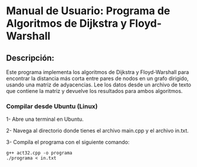 # Manual de Usuario: Programa de Algoritmos de Dijkstra y Floyd-Warshall

## Descripción:
Este programa implementa los algoritmos de Dijkstra y Floyd-Warshall para encontrar la distancia más corta entre pares de nodos en un grafo dirigido, usando una matriz de adyacencias. Lee los datos desde un archivo de texto que contiene la matriz y devuelve los resultados para ambos algoritmos.

### Compilar desde Ubuntu (Linux)
1- Abre una terminal en Ubuntu.

2- Navega al directorio donde tienes el archivo main.cpp y el archivo in.txt.

3- Compila el programa con el siguiente comando:

    g++ act32.cpp -o programa
    ./programa < in.txt


